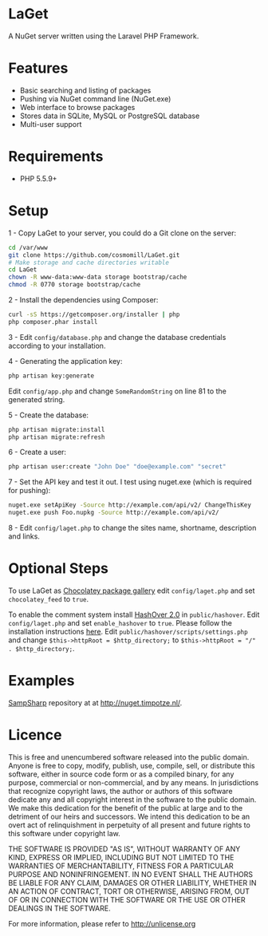 LaGet
=====

A NuGet server written using the Laravel PHP Framework.

Features
========
 - Basic searching and listing of packages
 - Pushing via NuGet command line (NuGet.exe)
 - Web interface to browse packages
 - Stores data in SQLite, MySQL or PostgreSQL database
 - Multi-user support

Requirements
============
 - PHP 5.5.9+

Setup
=====

1 - Copy LaGet to your server, you could do a Git clone on the server:
```bash
cd /var/www
git clone https://github.com/cosmomill/LaGet.git
# Make storage and cache directories writable
cd LaGet
chown -R www-data:www-data storage bootstrap/cache
chmod -R 0770 storage bootstrap/cache
```

2 - Install the dependencies using Composer:
```bash
curl -sS https://getcomposer.org/installer | php
php composer.phar install
```

3 - Edit `config/database.php` and change the database credentials according to your installation.

4 - Generating the application key:
```bash
php artisan key:generate
```
Edit `config/app.php` and change `SomeRandomString` on line 81 to the generated string.

5 - Create the database:
```bash
php artisan migrate:install
php artisan migrate:refresh
```

6 - Create a user:
```bash
php artisan user:create "John Doe" "doe@example.com" "secret"
```

7 - Set the API key and test it out. I test using nuget.exe (which is required for pushing):
```bash
nuget.exe setApiKey -Source http://example.com/api/v2/ ChangeThisKey
nuget.exe push Foo.nupkg -Source http://example.com/api/v2/
```

8 - Edit `config/laget.php` to change the sites name, shortname, description and links.

Optional Steps
==============

To use LaGet as [Chocolatey package gallery](https://github.com/chocolatey/choco/wiki/How-To-Host-Feed) edit `config/laget.php` and set `chocolatey_feed` to `true`.

To enable the comment system install [HashOver 2.0](https://github.com/jacobwb/hashover-next) in `public/hashover`. Edit `config/laget.php` and set `enable_hashover` to `true`. Please follow the installation instructions [here](http://tildehash.com/?page=hashover). Edit `public/hashover/scripts/settings.php` and change `$this->httpRoot = $http_directory;` to `$this->httpRoot = "/" . $http_directory;`.

Examples
========
[SampSharp](http://sampsharp.timpotze.nl/) repository at at http://nuget.timpotze.nl/.

Licence
=======
This is free and unencumbered software released into the public domain.
Anyone is free to copy, modify, publish, use, compile, sell, or
distribute this software, either in source code form or as a compiled
binary, for any purpose, commercial or non-commercial, and by any
means.
In jurisdictions that recognize copyright laws, the author or authors
of this software dedicate any and all copyright interest in the
software to the public domain. We make this dedication for the benefit
of the public at large and to the detriment of our heirs and
successors. We intend this dedication to be an overt act of
relinquishment in perpetuity of all present and future rights to this
software under copyright law.

THE SOFTWARE IS PROVIDED "AS IS", WITHOUT WARRANTY OF ANY KIND,
EXPRESS OR IMPLIED, INCLUDING BUT NOT LIMITED TO THE WARRANTIES OF
MERCHANTABILITY, FITNESS FOR A PARTICULAR PURPOSE AND NONINFRINGEMENT.
IN NO EVENT SHALL THE AUTHORS BE LIABLE FOR ANY CLAIM, DAMAGES OR
OTHER LIABILITY, WHETHER IN AN ACTION OF CONTRACT, TORT OR OTHERWISE,
ARISING FROM, OUT OF OR IN CONNECTION WITH THE SOFTWARE OR THE USE OR
OTHER DEALINGS IN THE SOFTWARE.

For more information, please refer to <http://unlicense.org>
